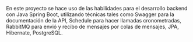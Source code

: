 En este proyecto se hace uso de las habilidades para el desarrollo backend con Java Spring Boot, 
utilizando técnicas tales como Swagger para la documentación de la API, Schedule para hacer llamadas 
cronometradas, RabbitMQ para envió y recibo de mensajes por colas de mensajes, JPA, Hibernate, PostgreSQL.
